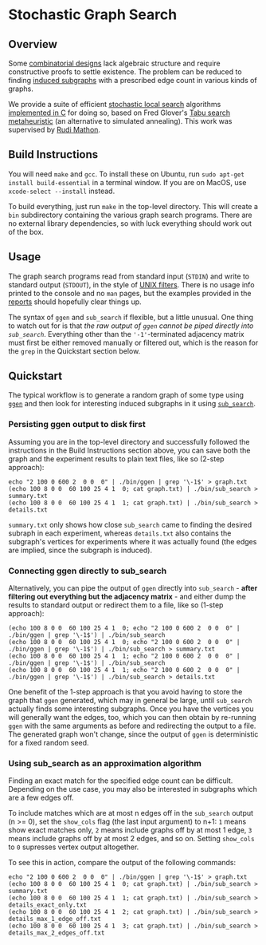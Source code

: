 # Stochastic Graph Search

## Overview
Some 
[combinatorial designs](https://en.wikipedia.org/wiki/Combinatorial_design) 
lack algebraic structure and require constructive proofs
to settle existence. The problem can be reduced to finding [induced
subgraphs](https://en.wikipedia.org/wiki/Induced_subgraph) with a 
prescribed edge count in various kinds of graphs. 

We provide a suite of efficient 
[stochastic local search](https://www.researchgate.net/publication/283825846_Stochastic_Local_Search_Algorithms_An_Overview) 
algorithms [implemented in C](https://github.com/vglazer/USRA/tree/master/subgraph_finding/src)
for doing so, based on Fred Glover's [Tabu search](https://en.wikipedia.org/wiki/Tabu_search)
[metaheuristic](https://en.wikipedia.org/wiki/Metaheuristic) 
(an alternative to simulated annealing). This work was supervised by 
[Rudi Mathon](http://www.cs.toronto.edu/dcs/people-faculty-combin.html).

## Build Instructions
You will need `make` and `gcc`. To install these on Ubuntu, run
`sudo apt-get install build-essential` in a terminal window. If you are on 
MacOS, use `xcode-select --install` instead.

To build everything, just run `make` in the top-level directory. This will 
create a `bin` subdirectory containing the various graph search programs. 
There are no external library dependencies, so with luck 
everything should work out of the box.

## Usage
The graph search programs read from standard input (`STDIN`) and 
write to standard output (`STDOUT`), in the style of 
[UNIX filters](https://en.wikipedia.org/wiki/Filter_(software)#Unix). 
There is no usage info printed to the console and no `man` pages, 
but the examples provided in the 
[reports](https://github.com/vglazer/USRA/blob/master/subgraph_finding/doc/README.md)
should hopefully clear things up. 

The syntax of `ggen` and `sub_search` if flexible, but a little unusual. One thing to watch out for is that *the raw output of `ggen` _cannot_ be piped directly into `sub_search`*. Everything other than the `'-1'`-terminated adjacency matrix must first be either removed manually or filtered out, which is the reason for the `grep` in the Quickstart section below.

## Quickstart
The typical workflow is to generate a random graph of some type using [`ggen`](https://github.com/vglazer/USRA/blob/master/subgraph_finding/doc/ggen.md#method) and then look for interesting induced subgraphs in it using [`sub_search`](https://github.com/vglazer/USRA/blob/master/subgraph_finding/doc/sub_search.md#method).

### Persisting ggen output to disk first
Assuming you are in the top-level directory and successfully followed the instructions in the Build Instructions section above, you can save both the graph and the experiment results to plain text files, like so (2-step approach):
```
echo "2 100 0 600 2  0 0  0" | ./bin/ggen | grep '\-1$' > graph.txt
(echo 100 8 0 0  60 100 25 4 1  0; cat graph.txt) | ./bin/sub_search >
summary.txt
(echo 100 8 0 0  60 100 25 4 1  1; cat graph.txt) | ./bin/sub_search > details.txt
```
`summary.txt` only shows how close `sub_search` came to finding the desired subraph in each experiment, whereas `details.txt` also contains the subgraph's vertices for experiments where it was actually found (the edges are implied, since the subgraph is induced).

### Connecting ggen directly to sub_search
Alternatively, you can pipe the output of `ggen` directly into `sub_search` - **after filtering out everything but the adjacency matrix** - and either dump the results to standard output or redirect them to a file, like so (1-step approach):
```
(echo 100 8 0 0  60 100 25 4 1  0; echo "2 100 0 600 2  0 0  0" | ./bin/ggen | grep '\-1$') | ./bin/sub_search
(echo 100 8 0 0  60 100 25 4 1  0; echo "2 100 0 600 2  0 0  0" | ./bin/ggen | grep '\-1$') | ./bin/sub_search > summary.txt
(echo 100 8 0 0  60 100 25 4 1  1; echo "2 100 0 600 2  0 0  0" | ./bin/ggen | grep '\-1$') | ./bin/sub_search
(echo 100 8 0 0  60 100 25 4 1  1; echo "2 100 0 600 2  0 0  0" | ./bin/ggen | grep '\-1$') | ./bin/sub_search > details.txt
```
One benefit of the 1-step approach is that you avoid having to store the graph that `ggen` generated, which may in general be large, until `sub_search` actually finds some interesting subgraphs. Once you have the vertices you will generally want the edges, too, which you can then obtain by re-running `ggen` with the same arguments as before and redirecting the output to a file. The generated graph won't change, since the output of `ggen` is deterministic for a fixed random seed.

### Using sub_search as an approximation algorithm
Finding an exact match for the specified edge count can be difficult. Depending on the use case, you may also be interested in subgraphs which are a few edges off. 

To include matches which are at most n edges off in the `sub_search` output (n >= 0), set the `show_cols` flag (the last input argument) to n+1: `1` means show exact matches only, `2` means include graphs off by at most 1 edge, `3` means include graphs off by at most 2 edges, and so on. Setting `show_cols` to `0` supresses vertex output altogether.

To see this in action, compare the output of the following commands:
```
echo "2 100 0 600 2  0 0  0" | ./bin/ggen | grep '\-1$' > graph.txt
(echo 100 8 0 0  60 100 25 4 1  0; cat graph.txt) | ./bin/sub_search > summary.txt
(echo 100 8 0 0  60 100 25 4 1  1; cat graph.txt) | ./bin/sub_search > details_exact_only.txt
(echo 100 8 0 0  60 100 25 4 1  2; cat graph.txt) | ./bin/sub_search > details_max_1_edge_off.txt
(echo 100 8 0 0  60 100 25 4 1  3; cat graph.txt) | ./bin/sub_search > details_max_2_edges_off.txt
```